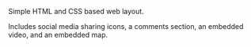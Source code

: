 Simple HTML and CSS based web layout.

Includes social media sharing icons, a comments section, an embedded video, and an embedded map.
